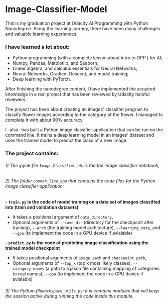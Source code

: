 # Image-Classifier-Model
This is my graduation project at Udacity AI Programming with Python Nanodegree. 
Along the learning journey, there have been many challenges and valuable learning experiences.
### I have learned a lot about:
- Python programming (with a complete lesson about intro to OPP ) for AI;
- Numpy, Pandas, Matplotlib, and Seaborn;
- Linear algebra, and calculus essentials for Neural Networks;
- Neural Networks, Gradient Descent, and model training;
- Deep learning with PyTorch.

After finishing the nanodegree content, I have implemented the acquired knowledge in a real project that has been reviewed by Udacity helpful reviewers.

The project has been about creating an images' classifier program to classify flower images according to the category of the flower. I managed to complete it with about 90% accuracy.

I -also- has built a Python image classifier application that can be run on the command line. It trains a deep learning model in an images' dataset and uses the trained model to predict the class of a new image.

### The project contains:
###### 1) The ipynb file `Image_Classifier_nb`: is the the image classifier notebook,
###### 2) The folder `comman_line_app` that contains the code files for the Python image classifier application:

**- `train.py` is the code of model training on a data set of images classified into (train and validation datasets)**
- It takes a positional argument of `data_directory`,
- Optional arguments of `--save_dir` (directory for the checkpoint after training), `--arch` (the training model architecture), `--learning_rate`, and `--gpu` (to implement the code in a GPU device if avialable)

**- `predict.py` is the code of predicting image classification using the trained model checkpoint**
- It takes positional arguments of `image path` and `checkpoint path`,
- Optional arguments of `--top_k` (top k most likely classes), `--category_names` (a path to a jason file containing mapping of categories to real names), `--gpu` (to implement the code in a GPU device if avialable)

###### 3) The Python file`workspace_utils.py`: It is contains modules that will keep the session active during running the code inside this module.
